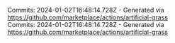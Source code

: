 Commits: 2024-01-02T16:48:14.728Z - Generated via https://github.com/marketplace/actions/artificial-grass
<br>
Commits: 2024-01-02T16:48:14.728Z - Generated via https://github.com/marketplace/actions/artificial-grass
<br>
